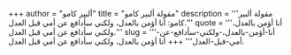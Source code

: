 +++
author = "ألبير كامو"
title = "مقولة ألبير كامو"
description = '''مقولة ألبير كامو: أنا أؤمن بالعدل، ولكني سأدافع عن أمي قبل العدل.'''
quote = '''أنا أؤمن بالعدل، ولكني سأدافع عن أمي قبل العدل.'''
slug = '''أنا-أؤمن-بالعدل،-ولكني-سأدافع-عن-أمي-قبل-العدل'''
+++
أنا أؤمن بالعدل، ولكني سأدافع عن أمي قبل العدل.
